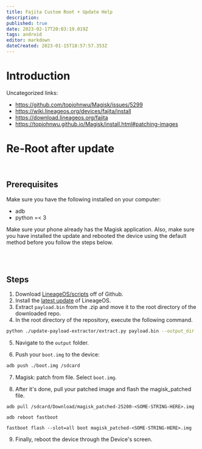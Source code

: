 ```yaml
---
title: Fajita Custom Root + Update Help
description: 
published: true
date: 2023-02-17T20:03:19.019Z
tags: android
editor: markdown
dateCreated: 2023-01-15T18:57:57.353Z
---
```


# Introduction
Uncategorized links:

- https://github.com/topjohnwu/Magisk/issues/5299
- https://wiki.lineageos.org/devices/fajita/install
- https://download.lineageos.org/fajita
- https://topjohnwu.github.io/Magisk/install.html#patching-images



# Re-Root after update
<br>

## Prerequisites

Make sure you have the following installed on your computer:
- adb
- python =< 3

Make sure your phone already has the Magisk application. Also, make sure you have installed the update and rebooted the device using the default method before you follow the steps below.

<br>
<br>

## Steps

1. Download [LineageOS/scripts](https://github.com/LineageOS/scripts) off of Github.
2. Install the [latest update](https://download.lineageos.org/fajita) of LineageOS.
3. Extract `payload.bin` from the .zip and move it to the root directory of the downloaded repo.
4. In the root directory of the repository, execute the following command.

```bash
python ./update-payload-extractor/extract.py payload.bin --output_dir ./output
```

5. Navigate to the `output` folder. 

6. Push your `boot.img` to the device:

```bash
adb push ./boot.img /sdcard
``` 

7. Magisk: patch from file. Select `boot.img`.

8. After it's done, pull your patched image and flash the magisk_patched file.

```
adb pull /sdcard/Download/magisk_patched-25200-<SOME-STRING-HERE>.img
```

```
adb reboot fastboot
```

```
fastboot flash --slot=all boot magisk_patched-<SOME-STRING-HERE>.img
```

9. Finally, reboot the device through the Device's screen. 


